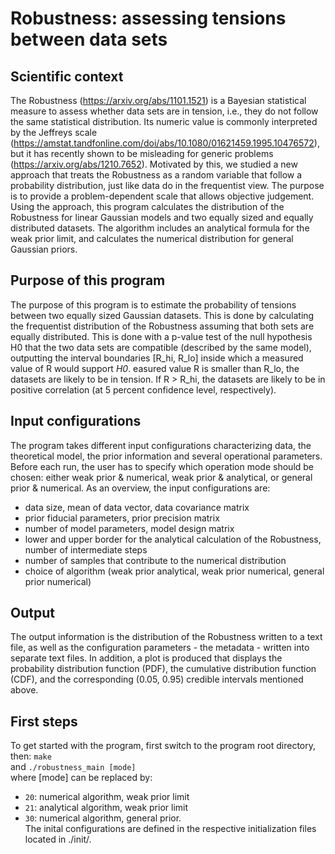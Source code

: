 # Robustness: assessing tensions between data sets
## Scientific context
The Robustness (https://arxiv.org/abs/1101.1521) is a Bayesian statistical measure to assess
whether data sets are in tension, i.e., they do not follow the same statistical distribution. 
Its numeric value is commonly interpreted by the Jeffreys scale 
(https://amstat.tandfonline.com/doi/abs/10.1080/01621459.1995.10476572), but it has recently
shown to be misleading for generic problems (https://arxiv.org/abs/1210.7652). Motivated by this,
we studied a new approach that treats the Robustness as a random variable that follow a
probability distribution, just like data do in the frequentist view. The purpose is to provide a 
problem-dependent scale that allows objective judgement. Using the approach, this program 
calculates the distribution of the Robustness for linear Gaussian models and two equally sized and
equally distributed datasets. The algorithm includes an analytical formula for the weak prior
limit, and calculates the numerical distribution for general Gaussian priors.

## Purpose of this program
The purpose of this program is to estimate the probability of tensions between two equally
sized Gaussian datasets. This is done by calculating the frequentist distribution of the 
Robustness assuming that both sets are equally distributed. This is done with a p-value test
of the null hypothesis H0 that the two data sets are compatible (described by the same model),
outputting the interval boundaries [R_hi, R_lo] inside which a measured value of R would 
support _H0_. easured  value R is smaller than R_lo, the datasets are likely to be in tension.
If R > R_hi, the datasets are likely to be in positive correlation (at 5 percent confidence 
level, respectively).

## Input configurations
The program takes different input configurations characterizing data, the theoretical model, the
prior information and several operational parameters. Before each run, the user has to specify which
operation mode should be chosen: either weak prior & numerical, weak prior & analytical, or general 
prior & numerical. As an overview, the input configurations are:

 - data size, mean of data vector, data covariance matrix
 - prior fiducial parameters, prior precision matrix
 - number of model parameters, model design matrix
 - lower and upper border for the analytical calculation of the Robustness, number of intermediate
 steps
 - number of samples that contribute to the numerical distribution
 - choice of algorithm (weak prior analytical, weak prior numerical, general prior numerical)

## Output
The output information is the distribution of the Robustness written to a text file, as well as
the configuration parameters - the metadata - written into separate text files. In addition,  a
plot is produced that displays the probability distribution function (PDF), the cumulative 
distribution function (CDF), and the  corresponding (0.05, 0.95) credible intervals mentioned above.

## First steps 
To get started with the program, first switch to the program root directory, then:
`make`  
and
`./robustness_main [mode]`  
where [mode] can be replaced by:
- `20`: numerical algorithm, weak prior limit  
- `21`: analytical algorithm, weak prior limit  
- `30`: numerical algorithm, general prior.  
The inital configurations are defined in the respective initialization files located in ./init/.
 
